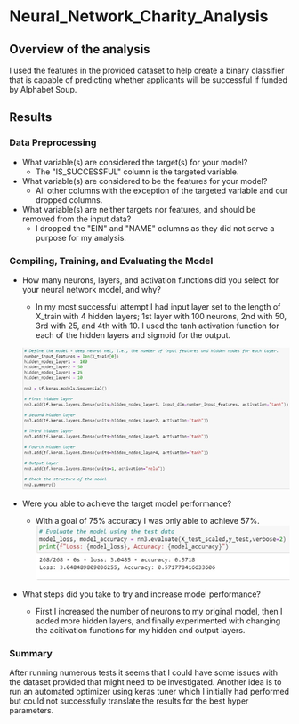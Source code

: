 # Neural_Network_Charity_Analysis

## Overview of the analysis

I used the features in the provided dataset to help create a binary classifier that is capable of predicting whether applicants will be successful if funded by Alphabet Soup.

## Results

### Data Preprocessing
  - What variable(s) are considered the target(s) for your model?
    - The "IS_SUCCESSFUL" column is the targeted variable. 
  - What variable(s) are considered to be the features for your model?
    - All other columns with the exception of the targeted variable and our dropped columns. 
  - What variable(s) are neither targets nor features, and should be removed from the input data?
    - I dropped the "EIN" and "NAME" columns as they did not serve a purpose for my analysis. 


### Compiling, Training, and Evaluating the Model
  - How many neurons, layers, and activation functions did you select for your neural network model, and why?
    - In my most successful attempt I had input layer set to the length of X_train with 4 hidden layers; 1st layer with 100 neurons, 2nd with 50, 3rd with 25, and 4th with 10. I used the tanh activation function for each of the hidden layers and sigmoid for the output. 

    ![Deliverable3](https://github.com/RyanWhited/Neural_Network_Charity_Analysis/blob/main/images/deliverable3(1).jpg)
    
  - Were you able to achieve the target model performance?
    - With a goal of 75% accuracy I was only able to achieve 57%.
    ![Deliverable3](https://github.com/RyanWhited/Neural_Network_Charity_Analysis/blob/main/images/deliverable3.jpg)
    
  - What steps did you take to try and increase model performance?
    - First I increased the number of neurons to my original model, then I added more hidden layers, and finally experimented with changing the acitivation functions for my hidden and output layers. 

### Summary

After running numerous tests it seems that I could have some issues with the dataset provided that might need to be investigated. Another idea is to run an automated optimizer using keras tuner which I initially had performed but could not successfully translate the results for the best hyper parameters. 
